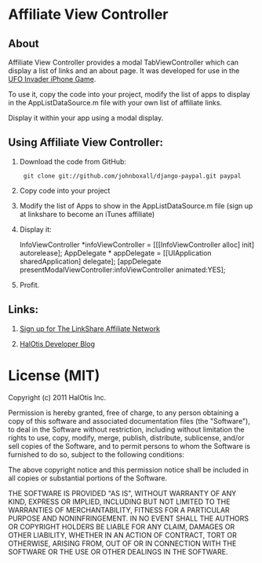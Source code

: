 Affiliate View Controller
=============


About
-----

Affiliate View Controller provides a modal TabViewController which can display a list of links and an about page.  It was developed for use in the [UFO Invader iPhone Game](http://itunes.apple.com/us/app/ufo-invader/id453319490?&partnerId=30&tduid=gmE3OVNK0cQ).

To use it, copy the code into your project, modify the list of apps to display in the AppListDataSource.m file with your own list of affiliate links.

Display it within your app using a modal display.


Using Affiliate View Controller:
-------------------------------

1. Download the code from GitHub:

        git clone git://github.com/johnboxall/django-paypal.git paypal

1. Copy code into your project

1. Modify the list of Apps to show in the AppListDataSource.m file  (sign up at linkshare to become an iTunes affiliate)

1. Display it:
	
    InfoViewController *infoViewController = [[[InfoViewController alloc] init] autorelease];
    AppDelegate * appDelegate = [[UIApplication sharedApplication] delegate];
    [appDelegate presentModalViewController:infoViewController animated:YES];

1. Profit.


Links:
------

1. [Sign up for The LinkShare Affiliate Network](http://click.linksynergy.com/fs-bin/stat?id=gmE3OVNK0cQ&offerid=7097.10000001&type=3&subid=0)

2. [HalOtis Developer Blog](http://halotis.com)

License (MIT)
=============

Copyright (c) 2011 HalOtis Inc.

Permission is hereby granted, free of charge, to any person
obtaining a copy of this software and associated documentation
files (the "Software"), to deal in the Software without
restriction, including without limitation the rights to use,
copy, modify, merge, publish, distribute, sublicense, and/or sell
copies of the Software, and to permit persons to whom the
Software is furnished to do so, subject to the following
conditions:

The above copyright notice and this permission notice shall be
included in all copies or substantial portions of the Software.

THE SOFTWARE IS PROVIDED "AS IS", WITHOUT WARRANTY OF ANY KIND,
EXPRESS OR IMPLIED, INCLUDING BUT NOT LIMITED TO THE WARRANTIES
OF MERCHANTABILITY, FITNESS FOR A PARTICULAR PURPOSE AND
NONINFRINGEMENT. IN NO EVENT SHALL THE AUTHORS OR COPYRIGHT
HOLDERS BE LIABLE FOR ANY CLAIM, DAMAGES OR OTHER LIABILITY,
WHETHER IN AN ACTION OF CONTRACT, TORT OR OTHERWISE, ARISING
FROM, OUT OF OR IN CONNECTION WITH THE SOFTWARE OR THE USE OR
OTHER DEALINGS IN THE SOFTWARE.
